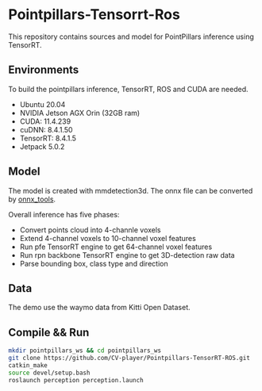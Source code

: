 # Pointpillars-Tensorrt-Ros
This repository contains sources and model for PointPillars inference using TensorRT.
## Environments

To build the pointpillars inference, TensorRT, ROS and CUDA are needed.
 - Ubuntu 20.04
 - NVIDIA Jetson AGX Orin (32GB ram)
 - CUDA: 11.4.239
 - cuDNN: 8.4.1.50
 - TensorRT: 8.4.1.5
 - Jetpack 5.0.2

## Model
The model is created with mmdetection3d. The onnx file can be converted by [onnx_tools](https://github.com/CV-player/mmdetection3d/tree/master/tools/onnx_tools/pointpillars).

Overall inference has five phases:
 - Convert points cloud into 4-channle voxels
 - Extend 4-channel voxels to 10-channel voxel features
 - Run pfe TensorRT engine to get 64-channel voxel features
 - Run rpn backbone TensorRT engine to get 3D-detection raw data
 - Parse bounding box, class type and direction

## Data
The demo use the waymo data from Kitti Open Dataset. 


## Compile && Run

```bash
mkdir pointpillars_ws && cd pointpillars_ws
git clone https://github.com/CV-player/Pointpillars-TensorRT-ROS.git
catkin_make
source devel/setup.bash
roslaunch perception perception.launch
```
